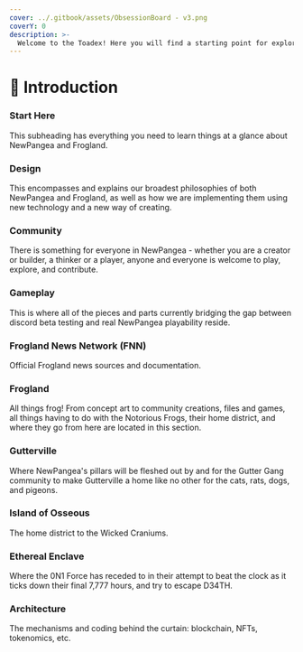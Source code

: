 ```yaml
---
cover: ../.gitbook/assets/ObsessionBoard - v3.png
coverY: 0
description: >-
  Welcome to the Toadex! Here you will find a starting point for exploration through our philosophy.
---
```


# 🐸 Introduction

### Start Here

This subheading has everything you need to learn things at a glance about NewPangea and Frogland.&#x20;

### Design

This encompasses and explains our broadest philosophies of both NewPangea and Frogland, as well as how we are implementing them using new technology and a new way of creating.&#x20;

### Community

There is something for everyone in NewPangea - whether you are a creator or builder, a thinker or a player, anyone and everyone is welcome to play, explore, and contribute.

### Gameplay

This is where all of the pieces and parts currently bridging the gap between discord beta testing and real NewPangea playability reside.&#x20;

### Frogland News Network (FNN)

Official Frogland news sources and documentation.&#x20;

### Frogland

All things frog! From concept art to community creations, files and games, all things having to do with the Notorious Frogs, their home district, and where they go from here are located in this section.

### Gutterville

Where NewPangea's pillars will be fleshed out by and for the Gutter Gang community to make Gutterville a home like no other for the cats, rats, dogs, and pigeons.

### Island of Osseous

The home district to the Wicked Craniums.

### Ethereal Enclave

Where the 0N1 Force has receded to in their attempt to beat the clock as it ticks down their final 7,777 hours, and try to escape D34TH.

### Architecture

The mechanisms and coding behind the curtain: blockchain, NFTs, tokenomics, etc.&#x20;
